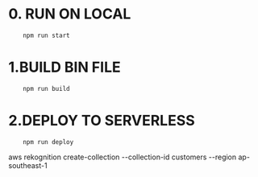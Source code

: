 # 0. RUN ON LOCAL
```
    npm run start
```

# 1.BUILD BIN FILE
```
    npm run build
```
# 2.DEPLOY TO SERVERLESS
```
    npm run deploy
```

aws rekognition create-collection --collection-id customers --region ap-southeast-1


